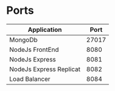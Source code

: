 # Ports

| Application             | Port  |
| ----------------------- | ----- |
| MongoDb                 | 27017 |
| NodeJs FrontEnd         | 8080  |
| NodeJs Express          | 8081  |
| NodeJs Express Replicat | 8082  |
| Load Balancer           | 8084  |

